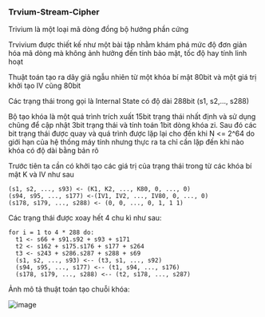 ### Trvium-Stream-Cipher

Trivium là một loại mã dòng đồng bộ hướng phần cứng

Trvivium được thiết kế như một bài tập nhằm khám phá mức độ đơn giản hóa mã dòng mà không ảnh hưởng đến tính bảo mật, tốc độ hay tính linh hoạt

Thuật toán tạo ra dãy giả ngẫu nhiên từ một khóa bí mật 80bit và một giá trị khởi tạo IV cũng 80bit

Các trạng thái trong gọi là Internal State có độ dài 288bit (s1, s2,..., s288)

Bộ tạo khóa là một quá trình trích xuất 15bit trạng thái nhất định và sử dụng chũng để cập nhật 3bit trạng thái và tính toán 1bit dòng khóa zi. Sau đó các bit trạng thái được quay và quá trình được lặp lại cho đến khi N <= 2^64 do giới hạn của hệ thống máy tính nhưng thực ra ta chỉ cần lặp đến khi nào khóa có độ dài bằng bản rõ

Trước tiên ta cần có khởi tạo các giá trị của trạng thái trong từ các khóa bí mật K và IV như sau

```
(s1, s2, ..., s93) <- (K1, K2, ..., K80, 0, ..., 0)
(s94, s95, ..., s177) <-(IV1, IV2, ..., IV80, 0, ..., 0)
(s178, s179, ..., s288) <- (0, 0, ..., 0, 1, 1 1)
```

Các trạng thái được xoay hết 4 chu kì như sau:

```
for i = 1 to 4 * 288 do:
  t1 <- s66 + s91.s92 + s93 + s171
  t2 <- s162 + s175.s176 + s177 + s264
  t3 <- s243 + s286.s287 + s288 + s69
  (s1, s2, ..., s93) <-- (t3, s1, ..., s92)
  (s94, s95, ..., s177) <-- (t1, s94, ..., s176)
  (s178, s179, ..., s288) <-- (t2, s178, ..., s287)
```

Ảnh mô tả thuật toán tạo chuỗi khóa:

![image](https://user-images.githubusercontent.com/115722174/200348022-8b356fa9-a222-4391-a57c-aa883f769187.png)
